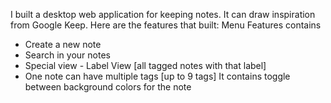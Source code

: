I built a desktop web application for keeping notes. It can draw inspiration from Google Keep. Here are the features that built:
Menu Features contains
- Create a new note
- Search in your notes
- Special view - Label View [all tagged notes with that label]
- One note can have multiple tags [up to 9 tags]
  It contains toggle between background colors for the note
